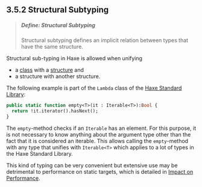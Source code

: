 ## 3.5.2 Structural Subtyping

> ##### Define: Structural Subtyping
>
> Structural subtyping defines an implicit relation between types that have the same structure.

Structural sub-typing in Haxe is allowed when unifying

* a [class](types-class-instance.md) with a [structure](types-anonymous-structure.md) and
* a structure with another structure.

The following example is part of the `Lambda` class of the [Haxe Standard Library](std.md):

```haxe
public static function empty<T>(it : Iterable<T>):Bool {
  return !it.iterator().hasNext();
}
```
The `empty`-method checks if an `Iterable` has an element. For this purpose, it is not necessary to know anything about the argument type other than the fact that it is considered an iterable. This allows calling the `empty`-method with any type that unifies with `Iterable<T>` which applies to a lot of types in the Haxe Standard Library.

This kind of typing can be very convenient but extensive use may be detrimental to performance on static targets, which  is detailed in [Impact on Performance](types-structure-performance.md).
